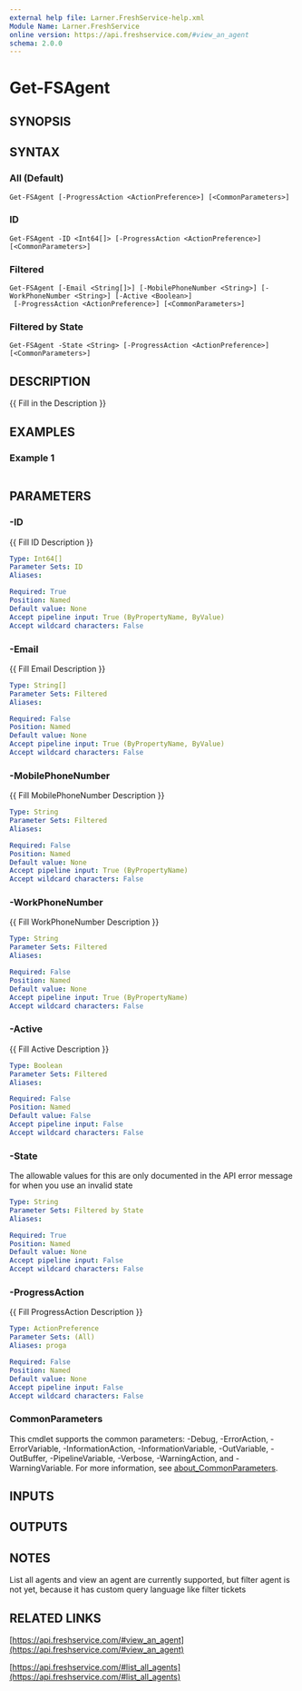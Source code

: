 ```yaml
---
external help file: Larner.FreshService-help.xml
Module Name: Larner.FreshService
online version: https://api.freshservice.com/#view_an_agent
schema: 2.0.0
---
```


# Get-FSAgent

## SYNOPSIS

## SYNTAX

### All (Default)

```text
Get-FSAgent [-ProgressAction <ActionPreference>] [<CommonParameters>]
```

### ID

```text
Get-FSAgent -ID <Int64[]> [-ProgressAction <ActionPreference>] [<CommonParameters>]
```

### Filtered

```text
Get-FSAgent [-Email <String[]>] [-MobilePhoneNumber <String>] [-WorkPhoneNumber <String>] [-Active <Boolean>]
 [-ProgressAction <ActionPreference>] [<CommonParameters>]
```

### Filtered by State

```text
Get-FSAgent -State <String> [-ProgressAction <ActionPreference>] [<CommonParameters>]
```

## DESCRIPTION

{{ Fill in the Description }}

## EXAMPLES

### Example 1

```PowerShell

```

## PARAMETERS

### -ID

{{ Fill ID Description }}

```yaml
Type: Int64[]
Parameter Sets: ID
Aliases:

Required: True
Position: Named
Default value: None
Accept pipeline input: True (ByPropertyName, ByValue)
Accept wildcard characters: False
```

### -Email

{{ Fill Email Description }}

```yaml
Type: String[]
Parameter Sets: Filtered
Aliases:

Required: False
Position: Named
Default value: None
Accept pipeline input: True (ByPropertyName, ByValue)
Accept wildcard characters: False
```

### -MobilePhoneNumber

{{ Fill MobilePhoneNumber Description }}

```yaml
Type: String
Parameter Sets: Filtered
Aliases:

Required: False
Position: Named
Default value: None
Accept pipeline input: True (ByPropertyName)
Accept wildcard characters: False
```

### -WorkPhoneNumber

{{ Fill WorkPhoneNumber Description }}

```yaml
Type: String
Parameter Sets: Filtered
Aliases:

Required: False
Position: Named
Default value: None
Accept pipeline input: True (ByPropertyName)
Accept wildcard characters: False
```

### -Active

{{ Fill Active Description }}

```yaml
Type: Boolean
Parameter Sets: Filtered
Aliases:

Required: False
Position: Named
Default value: False
Accept pipeline input: False
Accept wildcard characters: False
```

### -State

The allowable values for this are only documented in the API error message for when you use an invalid state

```yaml
Type: String
Parameter Sets: Filtered by State
Aliases:

Required: True
Position: Named
Default value: None
Accept pipeline input: False
Accept wildcard characters: False
```

### -ProgressAction

{{ Fill ProgressAction Description }}

```yaml
Type: ActionPreference
Parameter Sets: (All)
Aliases: proga

Required: False
Position: Named
Default value: None
Accept pipeline input: False
Accept wildcard characters: False
```

### CommonParameters

This cmdlet supports the common parameters: -Debug, -ErrorAction, -ErrorVariable, -InformationAction, -InformationVariable, -OutVariable, -OutBuffer, -PipelineVariable, -Verbose, -WarningAction, and -WarningVariable. For more information, see [about_CommonParameters](http://go.microsoft.com/fwlink/?LinkID=113216).

## INPUTS

## OUTPUTS

## NOTES

List all agents and view an agent are currently supported, but filter agent is not yet, because it has custom query language like filter tickets

## RELATED LINKS

[https://api.freshservice.com/#view_an_agent](https://api.freshservice.com/#view_an_agent)

[https://api.freshservice.com/#list_all_agents](https://api.freshservice.com/#list_all_agents)

